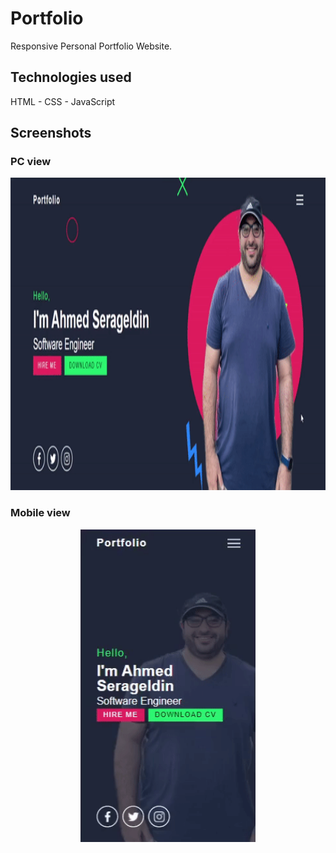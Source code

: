 # Portfolio

Responsive Personal Portfolio Website.

## Technologies used

HTML - CSS - JavaScript

## Screenshots

### PC view

<p align="center">
  <img src="assets/desktop.gif" height="500em" />
</p>

### Mobile view

<p align="center">
  <img src="assets/mobile.gif" height="500em" />
</p>



